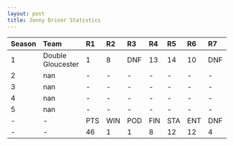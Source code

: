 ```yaml
---
layout: post 
title: Jonny Driver Statistics
--- 
```


| Season   | Team              | R1   | R2   | R3   | R4   | R5   | R6   | R7   | R8   | R9   | R10   | R11   | R12   | Pts   | Pos   |
|:---------|:------------------|:-----|:-----|:-----|:-----|:-----|:-----|:-----|:-----|:-----|:------|:------|:------|:------|:------|
| 1        | Double Gloucester | 1    | 8    | DNF  | 13   | 14   | 10   | DNF  | 15   | 9    | DNF   | DNF   | 15    | 46    | 12    |
| 2        | nan               | -    | -    | -    | -    | -    | -    | -    | -    | -    | -     | -     | -     | -     | -     |
| 3        | nan               | -    | -    | -    | -    | -    | -    | -    | -    | -    | -     | -     | -     | -     | -     |
| 4        | nan               | -    | -    | -    | -    | -    | -    | -    | -    | -    | -     | -     | -     | -     | -     |
| 5        | nan               | -    | -    | -    | -    | -    | -    | -    | -    | -    | -     | -     | -     | -     | -     |
| -        | -                 | PTS  | WIN  | POD  | FIN  | STA  | ENT  | DNF  | NET  | DNQ  | %Fin  | PPR   | BST   | CHA   | RNK   |
| -        | -                 | 46   | 1    | 1    | 8    | 12   | 12   | 4    | 10   | 0    | 66.7  | 3.83  | 1     | 0     | 27    |